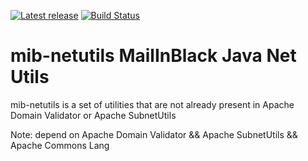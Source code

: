 [![Latest release](https://img.shields.io/github/release/mailinblack/mib-netutils.svg)](https://github.com/mailinblack/mib-netutils/releases/latest)
[![Build Status](https://travis-ci.org/mailinblack/mib-netutils.svg?branch=master)](https://travis-ci.org/mailinblack/mib-netutils)

# mib-netutils MailInBlack Java Net Utils

mib-netutils is a set of utilities that are not already present in Apache Domain Validator or Apache SubnetUtils

Note: depend on Apache Domain Validator && Apache SubnetUtils && Apache Commons Lang